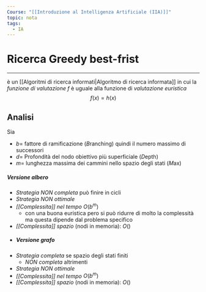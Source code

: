 ```yaml
---
Course: "[[Introduzione al Intelligenza Artificiale (IIA)]]"
topic: nota
tags:
  - IA
---
```


# Ricerca Greedy best-frist
---
è un [[Algoritmi di ricerca informati|Algoritmo di ricerca informata]] in cui la _funzione di valutazione_ $f$ è uguale alla funzione di _valutazione euristica_
$$f(x)=h(x)$$

## Analisi

Sia 
- $b=$ fattore di ramificazione (*B*ranching) quindi il numero massimo di successori
- $d=$ Profondità del nodo obiettivo più superficiale (*D*epth)
- $m=$ lunghezza massima dei cammini nello spazio degli stati (*M*ax)
##### Versione albero 
- _Strategia NON completa_ può finire in cicli
- _Strategia NON ottimale_
- _[[Complessita]] nel tempo_  $O(b^m)$
	- con una buona euristica pero si può ridurre di molto la complessità ma questa dipende dal problema specifico
- _[[Complessita]] spazio_ (nodi in memoria): $O()$
- ##### Versione grafo
- _Strategia completa_ se spazio degli stati finiti
	- _NON completa_ altrimenti
- _Strategia NON ottimale_
-  _[[Complessita]] nel tempo_  $O(b^m)$ 
- _[[Complessita]] spazio_ (nodi in memoria): $O()$


